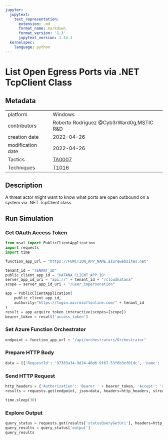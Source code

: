 ```yaml
---
jupyter:
  jupytext:
    text_representation:
      extension: .md
      format_name: markdown
      format_version: '1.3'
      jupytext_version: 1.14.1
  kernelspec:
    language: python
---
```


# List Open Egress Ports via .NET TcpClient Class


## Metadata



|                   |    |
|:------------------|:---|
| platform          | Windows |
| contributors      | Roberto Rodriguez @Cyb3rWard0g,MSTIC R&D |
| creation date     | 2022-04-26 |
| modification date | 2022-04-26 |
| Tactics           | [TA0007](https://attack.mitre.org/tactics/TA0007) |
| Techniques        | [T1016](https://attack.mitre.org/techniques/T1016) |


## Description
A threat actor might want to know what ports are open outbound on a system via .NET TcpClient class.



## Run Simulation


### Get OAuth Access Token

```python
from msal import PublicClientApplication
import requests
import time

function_app_url = "https://FUNCTION_APP_NAME.azurewebsites.net"

tenant_id = "TENANT_ID"
public_client_app_id = "KATANA_CLIENT_APP_ID"
server_app_id_uri = "api://" + tenant_id + "/cloudkatana"
scope = server_app_id_uri + "/user_impersonation"

app = PublicClientApplication(
    public_client_app_id,
    authority="https://login.microsoftonline.com/" + tenant_id
)
result = app.acquire_token_interactive(scopes=[scope])
bearer_token = result['access_token']
```

### Set Azure Function Orchestrator

```python
endpoint = function_app_url + "/api/orchestrators/Orchestrator"
```

### Prepare HTTP Body

```python
data = [{'RequestId': '97383a34-9d24-40d6-9f67-53f6b3ef01dc', 'name': 'List Open Egress Ports via .NET TcpClient Class', 'metadata': {'creationDate': '2022-04-26', 'modificationDate': '2022-04-26', 'description': 'A threat actor might want to know what ports are open outbound on a system via .NET TcpClient class.\n', 'contributors': ['Roberto Rodriguez @Cyb3rWard0g', 'MSTIC R&D'], 'mitreAttack': [{'technique': 'T1016', 'tactics': ['TA0007']}]}, 'steps': [{'schema': 'atomic', 'id': '5e67981f-3f9b-4ea8-8b22-81d6edcf594b', 'name': 'List Open Egress Ports via .NET TcpClient Class', 'metadata': {'creationDate': '2022-04-26', 'modificationDate': '2022-04-26', 'description': 'A threat actor might want to know what ports are open outbound on a system via .NET TcpClient class.\n', 'contributors': ['Roberto Rodriguez @Cyb3rWard0g', 'MSTIC R&D'], 'mitreAttack': [{'technique': 'T1016', 'tactics': ['TA0007']}]}, 'execution': {'type': 'ScriptModule', 'platform': 'WindowsHybridWorker', 'executor': 'PowerShell', 'module': {'name': 'invoke-atomicredteam', 'function': 'Invoke-AtomicTest'}, 'parameters': {'AtomicTechnique': ['T1016']}}, 'file_name': 'list_open_egress_ports_via_.net_tcpclient_class', 'number': 1}]}]
```

### Send HTTP Request

```python
http_headers = {'Authorization': 'Bearer ' + bearer_token, 'Accept': 'application/json','Content-Type': 'application/json'}
results = requests.get(endpoint, json=data, headers=http_headers, stream=False).json()

time.sleep(30)
```

### Explore Output

```python
query_status = requests.get(results['statusQueryGetUri'], headers=http_headers, stream=False).json()
query_results = query_status['output']
query_results
```
